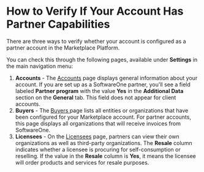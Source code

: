 # How to Verify If Your Account Has Partner Capabilities

There are three ways to verify whether your account is configured as a partner account in the Marketplace Platform.&#x20;

You can check this through the following pages, available under **Settings** in the main navigation menu:

1. **Accounts** - The [Accounts](../../../modules-and-features/settings/account/) page displays general information about your account. If you are set up as a SoftwareOne partner, you'll see a field labeled **Partner program** with the value **Yes** in the **Additional Data** section on the **General** tab. This field does not appear for client accounts.
2. **Buyers** - The [Buyers ](../../../modules-and-features/settings/buyers/)page lists all entities or organizations that have been configured for your Marketplace account. For partner accounts, this page displays all organizations that will receive invoices from SoftwareOne.
3. **Licensees** - On the [Licensees](../../../modules-and-features/settings/licensees/) page, partners can view their own organizations as well as third-party organizations. The **Resale** column indicates whether a licensee is procuring for self-consumption or reselling. If the value in the **Resale** column is **Yes**, it means the licensee will order products and services for resale purposes.

